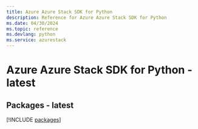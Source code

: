 ```yaml
---
title: Azure Azure Stack SDK for Python
description: Reference for Azure Azure Stack SDK for Python
ms.date: 04/30/2024
ms.topic: reference
ms.devlang: python
ms.service: azurestack
---
```

# Azure Azure Stack SDK for Python - latest
## Packages - latest
[!INCLUDE [packages](azure-stack-index.md)]